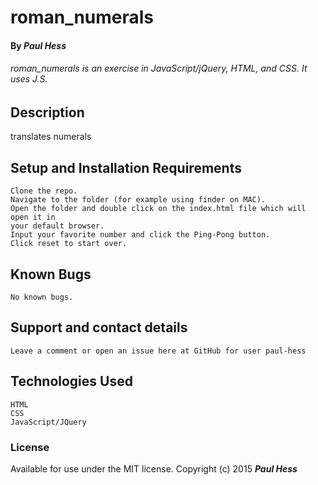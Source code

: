 # roman_numerals

    
#### By _Paul Hess_
    
######  roman_numerals is an exercise in JavaScript/jQuery, HTML, and CSS. It uses J.S. 
    
## Description
    
translates numerals

## Setup and Installation Requirements
    
    Clone the repo.
    Navigate to the folder (for example using finder on MAC).
    Open the folder and double click on the index.html file which will open it in 
    your default browser. 
    Input your favorite number and click the Ping-Pong button.
    Click reset to start over.
    
## Known Bugs
    
    No known bugs.
    
## Support and contact details
    
    Leave a comment or open an issue here at GitHub for user paul-hess
    
## Technologies Used
    
    HTML
    CSS
    JavaScript/JQuery
    
### License
    
Available for use under the MIT license.
Copyright (c) 2015 **_Paul Hess_**

